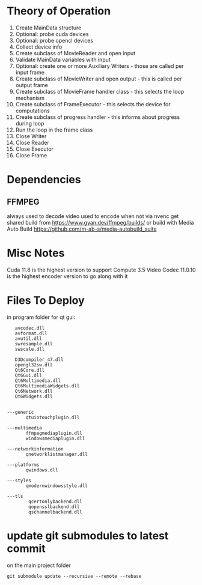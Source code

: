 # Theory of Operation

1. Create MainData structure
1. Optional: probe cuda devices
1. Optional: probe opencl devices
1. Collect device info
1. Create subclass of MovieReader and open input
1. Validate MainData variables with input
1. Optional: create one or more Auxiliary Writers - those are called per input frame
1. Create subclass of MovieWriter and open output - this is called per output frame
1. Create subclass of MovieFrame handler class - this selects the loop mechanism
1. Create subclass of FrameExecutor - this selects the device for computations
1. Create subclass of progress handler - this informs about progress during loop
1. Run the loop in the frame class
1. Close Writer
1. Close Reader
1. Close Executor
1. Close Frame

# Dependencies

## FFMPEG
always used to decode video
used to encode when not via nvenc
get shared build from https://www.gyan.dev/ffmpeg/builds/
or build with Media Auto Build https://github.com/m-ab-s/media-autobuild_suite

# Misc Notes
Cuda 11.8 is the highest version to support Compute 3.5
Video Codec 11.0.10 is the highest encoder version to go along with it

# Files To Deploy
in program folder for qt gui:
```
   avcodec.dll
   avformat.dll
   avutil.dll
   swresample.dll
   swscale.dll

   D3Dcompiler_47.dll
   opengl32sw.dll
   Qt6Core.dll
   Qt6Gui.dll
   Qt6Multimedia.dll
   Qt6MultimediaWidgets.dll
   Qt6Network.dll
   Qt6Widgets.dll

   
---generic
       qtuiotouchplugin.dll
       
---multimedia
       ffmpegmediaplugin.dll
       windowsmediaplugin.dll
       
---networkinformation
       qnetworklistmanager.dll
       
---platforms
       qwindows.dll
       
---styles
       qmodernwindowsstyle.dll
       
---tls
        qcertonlybackend.dll
        qopensslbackend.dll
        qschannelbackend.dll
```

# update git submodules to latest commit
on the main project folder
```
git submodule update --recursive --remote --rebase
```